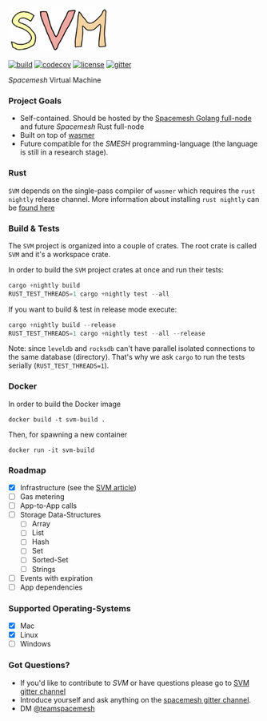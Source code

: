 <img src="./docs/assets/logo.png" width=200 height=90/>

[![build](https://travis-ci.org/spacemeshos/svm.svg)](https://travis-ci.org/spacemeshos/svm)
[![codecov](https://codecov.io/gh/spacemeshos/svm/branch/develop/graph/badge.svg)](https://codecov.io/gh/spacemeshos/svm)
[![license](https://img.shields.io/badge/License-MIT-brightgreen.svg)](https://github.com/spacemeshos/svm/blob/master/LICENSE)
[![gitter](https://badges.gitter.im/gitterHQ/gitter.png)](https://gitter.im/spacemesh-os/svm)

_Spacemesh_ Virtual Machine


### Project Goals
* Self-contained. Should be hosted by the [Spacemesh Golang full-node](https://github.com/spacemeshos/go-spacemesh) and future _Spacemesh_ Rust full-node
* Built on top of [wasmer](https://wasmer.io)
* Future compatible for the _SMESH_ programming-language (the language is still in a research stage).


### Rust
`SVM` depends on the single-pass compiler of `wasmer` which requires the `rust nightly` release channel.
More information about installing `rust nightly` can be [found here](https://doc.rust-lang.org/1.2.0/book/nightly-rust.html)


### Build & Tests
The `SVM` project is organized into a couple of crates.
The root crate is called `SVM` and it's a workspace crate.

In order to build the `SVM` project crates at once and run their tests:
```rust
cargo +nightly build
RUST_TEST_THREADS=1 cargo +nightly test --all
```

If you want to build & test in release mode execute:
```rust
cargo +nightly build --release
RUST_TEST_THREADS=1 cargo +nightly test --all --release
```

Note: since `leveldb` and `rocksdb` can't have parallel isolated connections to the same database (directory).
That's why we ask `cargo` to run the tests serially (`RUST_TEST_THREADS=1`).


### Docker
In order to build the Docker image
```
docker build -t svm-build .
```

Then, for spawning a new container
```
docker run -it svm-build
```

### Roadmap
* [x] Infrastructure (see the [SVM article](https://medium.com/spacemesh/svm-446b106025bd))
* [ ] Gas metering
* [ ] App-to-App calls
* [ ] Storage Data-Structures
  * [ ] Array
  * [ ] List
  * [ ] Hash
  * [ ] Set
  * [ ] Sorted-Set
  * [ ] Strings
* [ ] Events with expiration
* [ ] App dependencies

### Supported Operating-Systems
* [x] Mac
* [x] Linux
* [ ] Windows

### Got Questions?
- If you'd like to contribute to _SVM_ or have questions please go to [SVM gitter channel](https://gitter.im/spacemesh-os/svm)
- Introduce yourself and ask anything on the [spacemesh gitter channel](https://gitter.im/spacemesh-os/svm).
- DM [@teamspacemesh](https://twitter.com/teamspacemesh)
